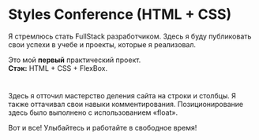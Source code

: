 

# Styles Conference (HTML + CSS)



Я стремлюсь стать FullStack разработчиком.
Здесь я буду публиковать свои успехи в учебе и проекты, которые я реализовал.


Это мой **первый** практический проект. \
**Стэк:** HTML + CSS + FlexBox.
#


Здесь я отточил мастерство деления сайта на строки и столбцы. Я также оттачивал свои навыки комментирования.
Позиционирование здесь было выполнено с использованием «float».


Вот и все! Улыбайтесь и работайте в свободное время!